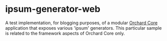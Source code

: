 # ipsum-generator-web
A test implementation, for blogging purposes, of a modular <a href="https://github.com/OrchardCMS/Orchardcore" rel="noopener" target="_blank">Orchard Core</a> application that exposes various 'ipsum' generators. This particular sample is related to the framework aspects of Orchard Core only.